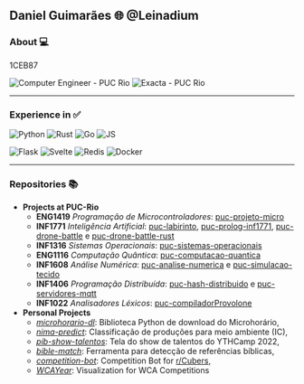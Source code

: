 ## Daniel Guimarães 🌐 @Leinadium

### About 💻

1CEB87

![Computer Engineer - PUC Rio](https://badgen.net/badge/%F0%9F%93%95%20%20Student%20at/Computer%20Engineer%20-%20PUC%20Rio/1CEB87/)
![Exacta - PUC Rio](https://badgen.net/badge/%F0%9F%92%BC%20Working%20at/Exacta%20-%20PUC%20Rio/604BEB/)

---
### Experience in ✅ 

![Python](https://img.shields.io/badge/-Python-1CEB87?style=flat&logo=python)
![Rust](https://img.shields.io/badge/-Rust-604BEB?style=flat&logo=rust)
![Go](https://img.shields.io/badge/-Go-1CEB87?style=flat&logo=go)
![JS](https://img.shields.io/badge/-JS-604BEB?style=flat&logo=javascript)


![Flask](https://img.shields.io/badge/-Flask-604BEB?style=flat&logo=flask)
![Svelte](https://img.shields.io/badge/-Svelte-1CEB87?style=flat&logo=svelte)
![Redis](https://img.shields.io/badge/-Redis-604BEB?style=flat&logo=redis)
![Docker](https://img.shields.io/badge/-Docker-1CEB87?style=flat&logo=docker)

---
### Repositories 📚

- **Projects at PUC-Rio**
  - **ENG1419** *Programação de Microcontroladores*: [puc-projeto-micro](https://github.com/Leinadium/puc-projeto-micro)
  - **INF1771** *Inteligência Artificial*: [puc-labirinto](https://github.com/Leinadium/puc-labirinto), [puc-prolog-inf1771](https://github.com/Leinadium/puc-prolog-inf1771), [puc-drone-battle](https://github.com/Leinadium/puc-drone-battle) e [puc-drone-battle-rust](https://github.com/Leinadium/puc-drone-battle-rust)
  - **INF1316** *Sistemas Operacionais*: [puc-sistemas-operacionais](https://github.com/Leinadium/puc-sistemas-operacionais)
  - **ENG1116** *Computação Quântica*: [puc-computacao-quantica](https://github.com/Leinadium/puc-computacao-quantica)
  - **INF1608** *Análise Numérica*: [puc-analise-numerica](https://github.com/Leinadium/puc-analise-numerica) e [puc-simulacao-tecido](https://github.com/Leinadium/puc-simulacao-tecido)
  - **INF1406** *Programação Distribuída*: [puc-hash-distribuido](https://github.com/Leinadium/puc-hash-distribuido) e [puc-servidores-mqtt](https://github.com/Leinadium/puc-servidores-mqtt)
  - **INF1022** *Analisadores Léxicos*: [puc-compiladorProvolone](https://github.com/Leinadium/puc-compiladorProvolone)
- **Personal Projects**
  - *[microhorario-dl](https://github.com/Leinadium/microhorario-dl)*: Biblioteca Python de download do Microhorário,
  - *[nima-predict](https://github.com/Leinadium/nima-predict)*: Classificação de produções para meio ambiente (IC),
  - *[pib-show-talentos](https://github.com/Leinadium/pib-show-talentos)*: Tela do show de talentos do YTHCamp 2022,
  - *[bible-match](https://github.com/Leinadium/bible-match)*: Ferramenta para detecção de referências bíblicas,
  - *[competition-bot](https://github.com/Leinadium/competition-bot)*: Competition Bot for [r/Cubers](reddit.com/r/Cubers),
  - *[WCAYear](https://github.com/Leinadium/WCAYear)*: Visualization for WCA Competitions
